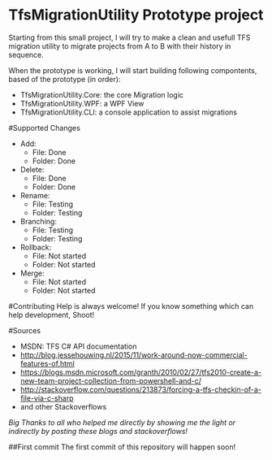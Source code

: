 # TfsMigrationUtility Prototype project
Starting from this small project, I will try to make a clean and usefull TFS migration utility to migrate projects from A to B with their history in sequence.

When the prototype is working, I will start building following compontents, based of the prototype (in order):
- TfsMigrationUtility.Core: the core Migration logic
- TfsMigrationUtility.WPF: a WPF View
- TfsMigrationUtility.CLI: a console application to assist migrations

#Supported Changes
- Add:
  - File: Done
  - Folder: Done
- Delete: 
  - File: Done
  - Folder: Done
- Rename:
  - File: Testing
  - Folder: Testing
- Branching:
  - File: Testing
  - Folder: Testing
- Rollback: 
  - File: Not started
  - Folder: Not started
- Merge:
  - File: Not started
  - Folder: Not started

#Contributing
Help is always welcome! If you know something which can help development, Shoot!

#Sources
- MSDN: TFS C# API documentation
- http://blog.jessehouwing.nl/2015/11/work-around-now-commercial-features-of.html
- https://blogs.msdn.microsoft.com/granth/2010/02/27/tfs2010-create-a-new-team-project-collection-from-powershell-and-c/
- http://stackoverflow.com/questions/213873/forcing-a-tfs-checkin-of-a-file-via-c-sharp
- and other Stackoverflows

*Big Thanks to all who helped me directly by showing me the light or indirectly by posting these blogs and stackoverflows!*

##First commit
The first commit of this repository will happen soon!


